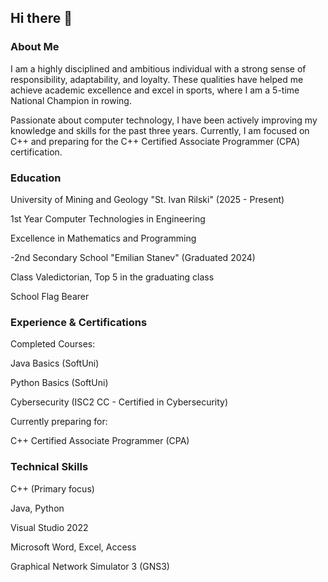 ## Hi there 👋

<!--
**ivokovachki/ivokovachki** is a ✨ _special_ ✨ repository because its `README.md` (this file) appears on your GitHub profile.

Here are some ideas to get you started:

- 🔭 I’m currently working on ...
- 🌱 I’m currently learning ...
- 👯 I’m looking to collaborate on ...
- 🤔 I’m looking for help with ...
- 💬 Ask me about ...
- 📫 How to reach me: ...
- 😄 Pronouns: ...
- ⚡ Fun fact: ...
-->
### About Me
I am a highly disciplined and ambitious individual with a strong sense of responsibility, adaptability, and loyalty. These qualities have helped me achieve academic excellence and excel in sports, where I am a 5-time National Champion in rowing.

Passionate about computer technology, I have been actively improving my knowledge and skills for the past three years. Currently, I am focused on C++ and preparing for the C++ Certified Associate Programmer (CPA) certification.

### Education
University of Mining and Geology "St. Ivan Rilski" (2025 - Present)

1st Year Computer Technologies in Engineering

  Excellence in Mathematics and Programming

-2nd Secondary School "Emilian Stanev" (Graduated 2024)

  Class Valedictorian, Top 5 in the graduating class

  School Flag Bearer

### Experience & Certifications
Completed Courses:

Java Basics (SoftUni)

Python Basics (SoftUni)

Cybersecurity (ISC2 CC - Certified in Cybersecurity)

Currently preparing for:

C++ Certified Associate Programmer (CPA)

### Technical Skills
C++ (Primary focus)

Java, Python

Visual Studio 2022

Microsoft Word, Excel, Access

Graphical Network Simulator 3 (GNS3)
